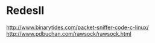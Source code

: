 # RedesII

http://www.binarytides.com/packet-sniffer-code-c-linux/
http://www.pdbuchan.com/rawsock/rawsock.html
